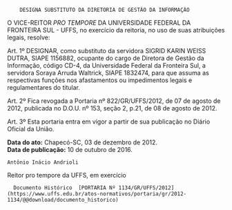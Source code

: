         DESIGNA SUBSTITUTO DA DIRETORIA DE GESTÃO DA INFORMAÇÃO  

O VICE-REITOR *PRO TEMPORE* DA UNIVERSIDADE FEDERAL DA FRONTEIRA SUL - UFFS, no exercício da reitoria, no uso de suas atribuições legais, resolve:

 Art. 1º DESIGNAR, como substituto da servidora SIGRID KARIN WEISS DUTRA, SIAPE 1156882, ocupante do cargo de Diretora de Gestão da Informação, código CD-4, da Universidade Federal da Fronteira Sul, a servidora Soraya Arruda Waltrick, SIAPE 1832474, para que assuma as respectivas funções nos afastamentos ou impedimentos legais e regulamentares do titular.

 Art. 2º Fica revogada a Portaria nº 822/GR/UFFS/2012, de 07 de agosto de 2012, publicada no D.O.U. nº 153, seção 2, p.21, de 08 de agosto de 2012.

 Art. 3º Esta portaria entra em vigor a partir de sua publicação no Diário Oficial da União.

  

   **Data do ato:** Chapecó-SC, 03 de dezembro de 2012.   
 **Data de publicação:**  10 de outubro de 2016. 

    Antônio Inácio Andrioli   
 Reitor pro tempore da UFFS, em exercício 

      Documento Histórico  [PORTARIA Nº 1134/GR/UFFS/2012](https://www.uffs.edu.br/atos-normativos/portaria/gr/2012-1134/@@download/documento_historico)     
      